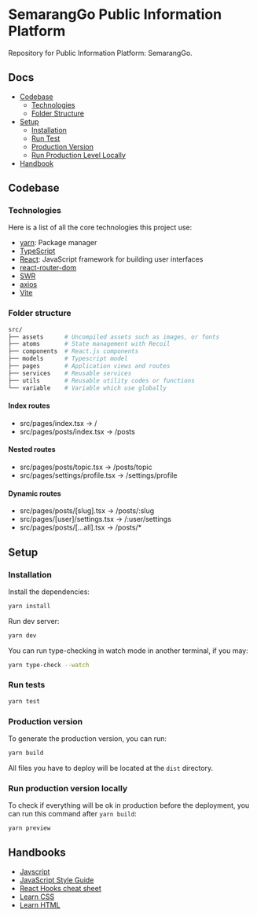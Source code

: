# SemarangGo Public Information Platform

Repository for Public Information Platform: SemarangGo.

## Docs

- [Codebase](#codebase)
  - [Technologies](#technologies)
  - [Folder Structure](#folder-structure)
- [Setup](#setup)
  - [Installation](#installation)
  - [Run Test](#run-tests)
  - [Production Version](#production-version)
  - [Run Production Level Locally](#run-production-version-locally)
- [Handbook](#handbooks)

## Codebase

### Technologies

Here is a list of all the core technologies this project use:
- [yarn](https://www.npmjs.com/): Package manager
- [TypeScript](https://www.typescriptlang.org/docs/)
- [React](https://reactjs.org/docs/getting-started.html): JavaScript framework for building user interfaces
- [react-router-dom](https://reactrouter.com/docs/en/v6)
- [SWR](https://swr.vercel.app/docs/getting-started)
- [axios](https://axios-http.com/docs/intro)
- [Vite](https://vitejs.dev/config/)

### Folder structure

```bash
src/
├── assets      # Uncompiled assets such as images, or fonts
├── atoms       # State management with Recoil
├── components  # React.js components
├── models      # Typescript model
├── pages       # Application views and routes
├── services    # Reusable services
├── utils       # Reusable utility codes or functions
└── variable    # Variable which use globally
```

#### Index routes
- src/pages/index.tsx -> /
- src/pages/posts/index.tsx -> /posts

#### Nested routes
- src/pages/posts/topic.tsx -> /posts/topic
- src/pages/settings/profile.tsx -> /settings/profile

#### Dynamic routes
- src/pages/posts/[slug].tsx -> /posts/:slug
- src/pages/[user]/settings.tsx -> /:user/settings
- src/pages/posts/[...all].tsx -> /posts/*

## Setup

### Installation

Install the dependencies:

```sh
yarn install
```

Run dev server:

```sh
yarn dev
```

You can run type-checking in watch mode in another terminal, if you may:

```sh
yarn type-check --watch
```

### Run tests

```sh
yarn test
```

### Production version

To generate the production version, you can run:

```sh
yarn build
```

All files you have to deploy will be located at the `dist` directory.

### Run production version locally

To check if everything will be ok in production before the deployment, you can run this command after `yarn build`:

```sh
yarn preview
```

## Handbooks
- [Javscript](https://developer.mozilla.org/en-US/docs/Web/JavaScript)
- [JavaScript Style Guide](https://github.com/airbnb/javascript)
- [React Hooks cheat sheet](https://blog.logrocket.com/react-hooks-cheat-sheet-unlock-solutions-to-common-problems-af4caf699e70/)
- [Learn CSS](https://web.dev/learn/css/)
- [Learn HTML](https://www.learn-html.org/)


